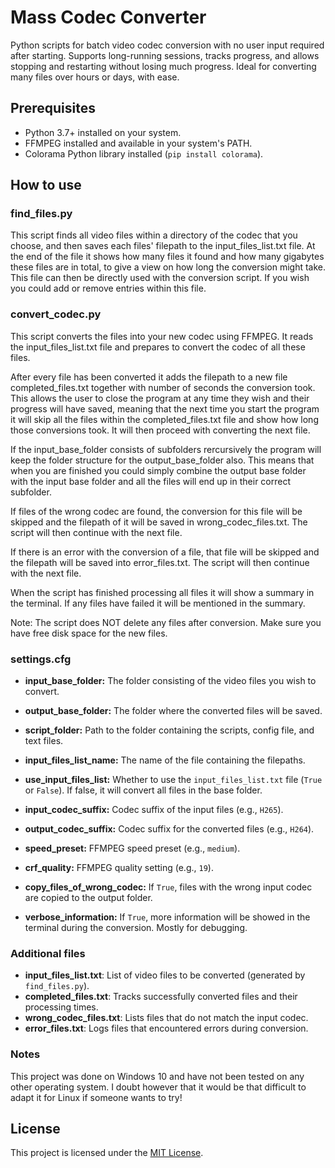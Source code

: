 # Mass Codec Converter

Python scripts for batch video codec conversion with no user input required after starting. Supports long-running sessions, tracks progress, 
and allows stopping and restarting without losing much progress. Ideal for converting many files over hours or days, with ease.


## Prerequisites

- Python 3.7+ installed on your system.
- FFMPEG installed and available in your system's PATH.
- Colorama Python library installed (`pip install colorama`).


## How to use

### find_files.py

This script finds all video files within a directory of the codec that you choose, and then saves each files' filepath
to the input_files_list.txt file. At the end of the file it shows how many files it found and how many gigabytes these
files are in total, to give a view on how long the conversion might take. This file can then be directly used with the
conversion script. If you wish you could add or remove entries within this file.


### convert_codec.py

This script converts the files into your new codec using FFMPEG. It reads the input_files_list.txt file and prepares to convert the
codec of all these files. 

After every file has been converted it adds the filepath to a new file completed_files.txt together with number of seconds the conversion took. This allows the user to close the program at any time they wish and their progress will have saved, meaning that the next time you start the program it will skip all the files within the completed_files.txt file and show how long those conversions took. It will then proceed with converting the next file. 

If the input_base_folder consists of subfolders rercursively the program will keep the folder structure for the output_base_folder also. This means that when you are finished you could simply combine the output base folder with the input base folder and all the files will end up in their correct subfolder.

If files of the wrong codec are found, the conversion for this file will be skipped and the filepath of it will be saved in wrong_codec_files.txt. The script will then continue with the next file.

If there is an error with the conversion of a file, that file will be skipped and the filepath will be saved into error_files.txt. The script will then continue with the next file. 

When the script has finished processing all files it will show a summary in the terminal. If any files have failed it will be mentioned in the summary. 

Note: The script does NOT delete any files after conversion. Make sure you have free disk space for the new files.


### settings.cfg

- **input_base_folder:** The folder consisting of the video files you wish to convert.
- **output_base_folder:** The folder where the converted files will be saved.
- **script_folder:** Path to the folder containing the scripts, config file, and text files.

- **input_files_list_name:** The name of the file containing the filepaths.
- **use_input_files_list:** Whether to use the `input_files_list.txt` file (`True` or `False`). If false, it will convert all files in the base folder.

- **input_codec_suffix:** Codec suffix of the input files (e.g., `H265`).
- **output_codec_suffix:** Codec suffix for the converted files (e.g., `H264`).

- **speed_preset:** FFMPEG speed preset (e.g., `medium`).
- **crf_quality:** FFMPEG quality setting (e.g., `19`).

- **copy_files_of_wrong_codec:** If `True`, files with the wrong input codec are copied to the output folder.
- **verbose_information:** If `True`, more information will be showed in the terminal during the conversion. Mostly for debugging.


### Additional files

- **input_files_list.txt**: List of video files to be converted (generated by `find_files.py`).
- **completed_files.txt**: Tracks successfully converted files and their processing times.
- **wrong_codec_files.txt**: Lists files that do not match the input codec.
- **error_files.txt**: Logs files that encountered errors during conversion.


### Notes

This project was done on Windows 10 and have not been tested on any other operating system. I doubt however that it would be that difficult to adapt it for Linux if someone wants to try!

## License
This project is licensed under the [MIT License](LICENSE).
